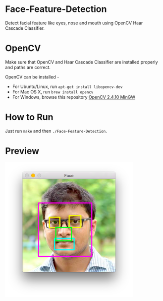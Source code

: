 # Face-Feature-Detection

Detect facial feature like eyes, nose and mouth using OpenCV Haar Cascade Classifier.

# OpenCV

Make sure that OpenCV and Haar Cascade Classifier are installed properly and paths are correct.

OpenCV can be installed -

* For Ubuntu/Linux, run `apt-get install libopencv-dev`
* For Mac OS X, run `brew install opencv`
* For Windows, browse this repository [OpenCV 2.4.10 MinGW](https://github.com/minhazul-haque/opencv2410-mingw-bin)

# How to Run

Just run `make` and then `./Face-Feature-Detection`.

# Preview

![Preview](preview.png)